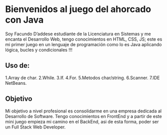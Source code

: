 # Bienvenidos al juego del ahorcado con Java
Soy Facundo D’addese estudiante de la Licenciatura en Sistemas y me encanta el Desarrollo Web, tengo conocimientos en HTML, CSS, JS; este es mi primer juego en un lenguaje de programación como lo es Java aplicando lógica, bucles y condicionales !!!

## Uso de:
  1.Array de char.
  2.While.
  3.If.
  4.For.
  5.Metodos char/string.
  6.Scanner.
  7.IDE NetBeans.

## Objetivo
Mi objetivo a nivel profesional es consolidarme en una empresa dedicada al Desarrollo de Software. Tengo conocimientos en FrontEnd y a partir de este mini juego empieza mi camino en el BackEnd, asi de esta forma, poder ser un Full Stack Web Developer.
